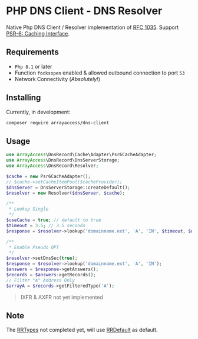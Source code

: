 # PHP DNS Client - DNS Resolver


Native Php DNS Client / Resolver implementation of [RFC 1035](https://datatracker.ietf.org/doc/html/rfc1035).
Support [PSR-6: Caching Interface](https://www.php-fig.org/psr/psr-6/).

## Requirements

- `Php 8.1` or later
- Function `focksopen` enabled & allowed outbound connection to port `53`
- Network Connectivity (_Absolutely!_)

## Installing

Currently, in development:

```bash
composer require arrayaccess/dns-client
```

## Usage

```php
use ArrayAccess\DnsRecord\Cache\Adapter\Psr6CacheAdapter;
use ArrayAccess\DnsRecord\DnsServerStorage;
use ArrayAccess\DnsRecord\Resolver;

$cache = new Psr6CacheAdapter();
// $cache->setCacheItemPool($cacheProvider);
$dnsServer = DnsServerStorage::createDefault();
$resolver = new Resolver($dnsServer, $cache);

/**
 * Lookup Single 
 */
$useCache = true; // default to true
$timeout = 3.5; // 3.5 seconds
$response = $resolver->lookup('domainname.ext', 'A', 'IN', $timeout, $useCache);

/**
 * Enable Pseudo OPT 
 */
$resolver->setDnsSec(true);
$response = $resolver->lookup('domainname.ext', 'A', 'IN');
$answers = $response->getAnswers();
$records = $answers->getRecords();
// Filter "A" Address Only
$arrayA = $records->getFilteredType('A');

```

> IXFR & AXFR not yet implemented


## Note

The [RRTypes](src/ResourceRecord/RRTypes) not completed yet,
will use [RRDefault](src/ResourceRecord/RRTypes/RRDefault.php) as default.
